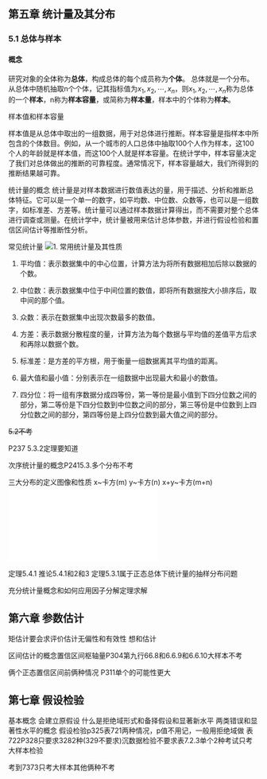 ## 第五章 统计量及其分布

### 5.1 总体与样本

#### 概念

研究对象的全体称为**总体**，构成总体的每个成员称为**个体**。
总体就是一个分布。
从总体中随机抽取n个个体，记其指标值为$x_1,x_2,\cdots,x_n$，则$x_1,x_2,\cdots,x_n$称为总体的一个**样本**，n称为**样本容量**，或简称为**样本量**，样本中的个体称为**样本**。

样本值和样本容量

样本值是从总体中取出的一组数据，用于对总体进行推断。样本容量是指样本中所包含的个体数目。例如，从一个城市的人口总体中抽取100个人作为样本，这100个人的年龄就是样本值，而这100个人就是样本容量。在统计学中，样本容量决定了我们对总体做出的推断的可靠程度。通常情况下，样本容量越大，我们所得到的推断结果越可靠。

统计量的概念
统计量是对样本数据进行数值表达的量，用于描述、分析和推断总体特征。它可以是一个单一的数字，如平均数、中位数、众数等，也可以是一组数字，如标准差、方差等。统计量可以通过样本数据计算得出，而不需要对整个总体进行调查或测量。在统计学中，统计量被用来估计总体参数，并进行假设检验和置信区间估计等推断性分析。

常见统计量
![1. 常用统计量及其性质](1.%20常用统计量及其性质.md#常用统计量)
1. 平均值：表示数据集中的中心位置，计算方法为将所有数据相加后除以数据的个数。

2. 中位数：表示数据集中位于中间位置的数值，即将所有数据按大小排序后，取中间的那个值。

3. 众数：表示在数据集中出现次数最多的数值。

4. 方差：表示数据分散程度的量，计算方法为每个数据与平均值的差值平方后求和再除以数据个数。

5. 标准差：是方差的平方根，用于衡量一组数据离其平均值的距离。

6. 最大值和最小值：分别表示在一组数据中出现最大和最小的数值。

7. 四分位：将一组有序数据分成四等份，第一等份是最小值到下四分位数之间的部分，第二等份是下四分位数到中位数之间的部分，第三等份是中位数到上四分位数之间的部分，第四等份是上四分位数到最大值之间的部分。

~~5.2不考~~

P237 5.3.2定理要知道

次序统计量的概念P2415.3.多个分布不考

三大分布的定义图像和性质
x~卡方(m) y~卡方(n) x+y~卡方(m+n)
![2. 三种常见分布](2.%20三种常见分布.md)

定理5.4.1
推论5.4.1和2和3
定理5.3.1属于正态总体下统计量的抽样分布问题

充分统计量概念和如何应用因子分解定理求解

## 第六章 参数估计

矩估计要会求评价估计无偏性和有效性
想和估计

区间估计的概念置信区间枢轴量P304第九行66.8和6.6.9和6.6.10大样本不考

俩个正态置信区间前俩种情况 P311单个的可能性更大

## 第七章 假设检验

基本概念
会建立原假设
什么是拒绝域形式和备择假设和显著新水平
两类错误和显著性水平的概念
假设检验p325表721两种情况，p值不用记，一般用拒绝域做
表722P328只要求3282种(329不要求)沉数据检验不要求表7.2.3单个2种考试只考大样本检验

考到7373只考大样本其他俩种不考